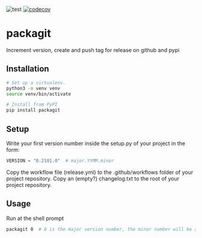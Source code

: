 ![test](https://github.com/davips/packagit/workflows/test/badge.svg)
[![codecov](https://codecov.io/gh/davips/packagit/branch/main/graph/badge.svg)](https://codecov.io/gh/davips/packagit)

# packagit
Increment version, create and push tag for release on github and pypi

## Installation
```bash
# Set up a virtualenv. 
python3 -m venv venv
source venv/bin/activate

# Install from PyPI
pip install packagit
```

## Setup
Write your first version number inside the setup.py of your project in the form:

```python
VERSION = "0.2101.0"  # major.YYMM.minor
```

Copy the workflow file (release.yml) to the .github/workflows folder of your project repository.
Copy an (empty?) changelog.txt to the root of your project repository.

## Usage
Run at the shell prompt

```bash
packagit 0  # 0 is the major version number, the minor number will be automatically incremented.
```

